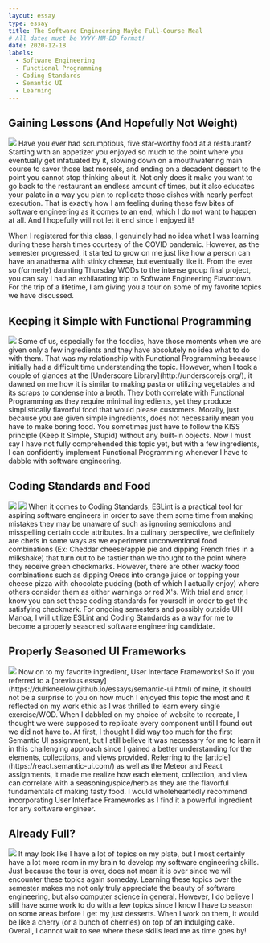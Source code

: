 ```yaml
---
layout: essay
type: essay
title: The Software Engineering Maybe Full-Course Meal
# All dates must be YYYY-MM-DD format!
date: 2020-12-18
labels:
  - Software Engineering
  - Functional Programming
  - Coding Standards
  - Semantic UI
  - Learning
---
```


## Gaining Lessons (And Hopefully Not Weight)
<img class="ui medium right floated image" src="../images/full.jpg">
Have you ever had scrumptious, five star-worthy food at a restaurant?  Starting with an appetizer you enjoyed so much to the point where you eventually get infatuated by it, slowing down on a mouthwatering main course to savor those last morsels, and ending on a decadent dessert to the point you cannot stop thinking about it.  Not only does it make you want to go back to the restaurant an endless amount of times, but it also educates your palate in a way you plan to replicate those dishes with nearly perfect execution.  That is exactly how I am feeling during these few bites of software engineering as it comes to an end, which I do not want to happen at all.  And I hopefully will not let it end since I enjoyed it!

When I registered for this class, I genuinely had no idea what I was learning during these harsh times courtesy of the COVID pandemic.  However, as the semester progressed, it started to grow on me just like how a person can have an anathema with stinky cheese, but eventually like it.  From the ever so (formerly) daunting Thursday WODs to the intense group final project, you can say I had an exhilarating trip to Software Engineering Flavortown.  For the trip of a lifetime, I am giving you a tour on some of my favorite topics we have discussed.

## Keeping it Simple with Functional Programming
<img class="ui small left floated image" src="../images/broth.jpg">
Some of us, especially for the foodies, have those moments when we are given only a few ingredients and they have absolutely no idea what to do with them.  That was my relationship with Functional Programming because I initially had a difficult time understanding the topic.  However, when I took a couple of glances at the [Underscore Library](http://underscorejs.org/), it dawned on me how it is similar to making pasta or utilizing vegetables and its scraps to condense into a broth.  They both correlate with Functional Programming as they require minimal ingredients, yet they produce simplistically flavorful food that would please customers.  Morally, just because you are given simple ingredients, does not necessarily mean you have to make boring food.  You sometimes just have to follow the KISS principle (Keep It SImple, Stupid) without any built-in objects.  Now I must say I have not fully comprehended this topic yet, but with a few ingredients, I can confidently implement Functional Programming whenever I have to dabble with software engineering.

## Coding Standards and Food
<img class="ui huge centered image" src="../images/fry.jpg">
<img class="ui small right floated image" src="../images/pizza.jpg">
When it comes to Coding Standards, ESLint is a practical tool for aspiring software engineers in order to save them some time from making mistakes they may be unaware of such as ignoring semicolons and misspelling certain code attributes.  In a culinary perspective, we definitely are chefs in some ways as we experiment unconventional food combinations (Ex: Cheddar cheese/apple pie and dipping French fries in a milkshake) that turn out to be tastier than we thought to the point where they receive green checkmarks.  However, there are other wacky food combinations such as dipping Oreos into orange juice or topping your cheese pizza with chocolate pudding (both of which I actually enjoy) where others consider them as either warnings or red X's.  With trial and error, I know you can set these coding standards for yourself in order to get the satisfying checkmark.  For ongoing semesters and possibly outside UH Manoa, I will utilize ESLint and Coding Standards as a way for me to become a properly seasoned software engineering candidate.

## Properly Seasoned UI Frameworks
<img class="ui huge centered image" src="../images/meat.jpg">
Now on to my favorite ingredient, User Interface Frameworks!  So if you referred to a [previous essay](https://duhkneelow.github.io/essays/semantic-ui.html) of mine, it should not be a surprise to you on how much I enjoyed this topic the most and it reflected on my work ethic as I was thrilled to learn every single exercise/WOD.  When I dabbled on my choice of website to recreate, I thought we were supposed to replicate every component until I found out we did not have to.  At first, I thought I did way too much for the first Semantic UI assignment, but I still believe it was necessary for me to learn it in this challenging approach since I gained a better understanding for the elements, collections, and views provided.  Referring to the [article](https://react.semantic-ui.com/) as well as the Meteor and React assignments, it made me realize how each element, collection, and view can correlate with a seasoning/spice/herb as they are the flavorful fundamentals of making tasty food.  I would wholeheartedly recommend incorporating User Interface Frameworks as I find it a powerful ingredient for any software engineer.

## Already Full?
<img class="ui small left floated image" src="../images/cake.jpg">
It may look like I have a lot of topics on my plate, but I most certainly have a lot more room in my brain to develop my software engineering skills.  Just because the tour is over, does not mean it is over since we will encounter these topics again someday.  Learning these topics over the semester makes me not only truly appreciate the beauty of software engineering, but also computer science in general.  However, I do believe I still have some work to do with a few topics since I know I have to season on some areas before I get my just desserts.  When I work on them, it would be like a cherry (or a bunch of cherries) on top of an indulging cake.  Overall, I cannot wait to see where these skills lead me as time goes by!
<br>
